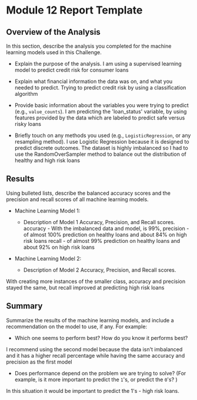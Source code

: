 # Module 12 Report Template

## Overview of the Analysis

In this section, describe the analysis you completed for the machine learning models used in this Challenge.

* Explain the purpose of the analysis.
I am using a supervised learning model to predict credit risk for consumer loans

* Explain what financial information the data was on, and what you needed to predict.
Trying to predict credit risk by using a classification algorithm 

* Provide basic information about the variables you were trying to predict (e.g., `value_counts`).
I am predicting the 'loan_status' variable, by using features provided by the data which are labeled to predict safe versus risky loans

* Briefly touch on any methods you used (e.g., `LogisticRegression`, or any resampling method). 
I use Logistic Regression because it is designed to predict discrete outcomes. The dataset is highly imbalanced so I had to use the RandomOverSampler method to balance out the distribution of healthy and high risk loans

## Results

Using bulleted lists, describe the balanced accuracy scores and the precision and recall scores of all machine learning models.

* Machine Learning Model 1:
  * Description of Model 1 Accuracy, Precision, and Recall scores.
accuracy - With the imbalanced data and model, is 99%, 
precision - of almost 100% prediction on healthy loans and about 84% on high risk loans
recall - of almost 99% prediction on healthy loans and about 92% on high risk loans


* Machine Learning Model 2:
  * Description of Model 2 Accuracy, Precision, and Recall scores.

With creating more instances of the smaller class, accuracy and precision stayed the same, but recall improved at predicting high risk loans


## Summary

Summarize the results of the machine learning models, and include a recommendation on the model to use, if any. For example:
* Which one seems to perform best? How do you know it performs best?

I recommend using the second model because the data isn't imbalanced and it has a higher recall percentage while having the same accuracy and precision as the first model 

* Does performance depend on the problem we are trying to solve? (For example, is it more important to predict the `1`'s, or predict the `0`'s? )

In this situation it would be important to predict the 1's - high risk loans. 
